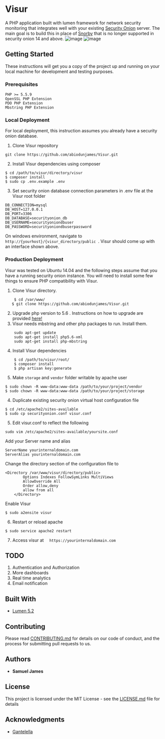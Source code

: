 # Visur

A PHP application built with lumen framework for network security monitoring that integrates well with your existing [Security Onion](http://www.dropwizard.io/1.0.2/docs/) server. The main goal is to build this in place of  [Snorby](https://github.com/Snorby/snorby) that is no longer supported in security onion 14 and above.
![image](https://user-images.githubusercontent.com/14722744/30273862-b81d572e-96f2-11e7-8d84-bf269f6e5b4b.png)
![image](https://user-images.githubusercontent.com/14722744/30086586-b5b04dc4-9293-11e7-9be1-355f09cac3f6.png)


## Getting Started

These instructions will get you a copy of the project up and running on your local machine for development and testing purposes. 

### Prerequisites
    PHP >= 5.5.9
    OpenSSL PHP Extension
    PDO PHP Extension
    Mbstring PHP Extension

        
### Local Deployment
For local deployment, this instruction assumes you already have a security onion database.

1. Clone Visur repository 
```
git clone https://github.com/abiodunjames/Visur.git
```

2. Install Visur dependencies using composer
```
$ cd /path/to/visur/directory/visur
$ composer install
$ sudo cp .env.example .env
```
3. Set security onion database connection parameters in .env file at the Visur root folder

```
DB_CONNECTION=mysql
DB_HOST=127.0.0.1
DB_PORT=3306
DB_DATABASE=securityonion_db
DB_USERNAME=securityoniondbuser
DB_PASSWORD=securityoniondbuserpassword
```
On windows environment, navigate to  ``` http://{yourhost}/{visur_directory/public  ```. Visur should come up with an interface shown above.  

### Production Deployment
Visur was tested on Ubuntu 14.04  and the following steps assume that you have a running security onion instance.  You will need to install some few things to ensure PHP compatibility with Visur.

1.  Clone Visur directory. 

```
    $ cd /var/www/
   $ git clone https://github.com/abiodunjames/Visur.git
   ```
   
   
2.  Upgrade php version to 5.6 . Instructions on how to upgrade are provided [here!](https://tecadmin.net/install-php5-on-ubuntu/)
3. Visur needs mbstring and other php packages to run. Install them.

```
    sudo apt-get update
    sudo apt-get install php5.6-xml
    sudo apt-get install php-mbstring
   ```
 4. Install Visur dependencies
  
```
    $ cd /path/to/visur/root/
    $ composer install
    $ php artisan key:generate
   ```
 5. Make  ``` storage ``` and ``` vendor ``` folder writable by apache user
   ```
   $ sudo chown -R www-data:www-data /path/to/your/project/vendor
   $ sudo chown -R www-data:www-data /path/to/your/project/storage
   ```
4. Duplicate existing security onion virtual host configuration file
 ```
$ cd /etc/apache2/sites-available
 $ sudo cp securityonion.conf visur.conf   
  ```
5. Edit visur.conf to reflect the following
 ```
sudo vim /etc/apache2/sites-available/yoursite.conf 

 ```
 Add your Server name and alias
 ```
 ServerName yourinternaldomain.com
 ServerAlias yourinternaldomain.com
 ```
 Change the directory section of the configuration file to
 ```
 <Directory /var/www/visur/directory/public>
         Options Indexes FollowSymLinks MultiViews
         AllowOverride All
         Order allow,deny
         allow from all
     </Directory>
 ```
 Enable Visur 
  ```
  $ sudo a2ensite visur
  ```
 6. Restart or reload apache
  ```
 $ sudo service apache2 restart
 ```
 7. Access visur  at ```  https://yourinternaldomain.com```
 
 
## TODO
1. Authentication and Authorization
2. More  dashboards
3. Real time analytics
4. Email notification

## Built With

* [Lumen 5.2](https://lumen.laravel.com)

## Contributing

Please read [CONTRIBUTING.md](https://gist.github.com/PurpleBooth/b24679402957c63ec426) for details on our code of conduct, and the process for submitting pull requests to us.

## Authors

* **Samuel James** 


## License

This project is licensed under the MIT License - see the [LICENSE.md](LICENSE.md) file for details

## Acknowledgments
* [Gantelella](https://colorlib.com/polygon/gentelella/index.html) 


